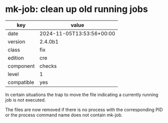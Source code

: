 [//]: # (werk v2)
# mk-job: clean up old running jobs

key        | value
---------- | ---
date       | 2024-11-05T13:53:56+00:00
version    | 2.4.0b1
class      | fix
edition    | cre
component  | checks
level      | 1
compatible | yes

In certain situations the trap to move the file indicating a currently running
job is not executed.

The files are now removed if there is no process with the corresponding PID or the
process command name does not contain mk-job.
